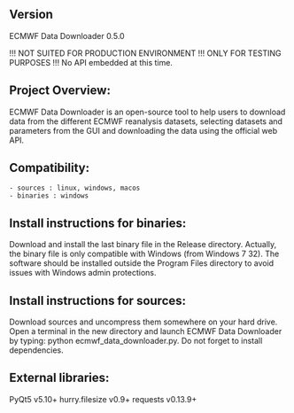 Version
-------
ECMWF Data Downloader 0.5.0

!!! NOT SUITED FOR PRODUCTION ENVIRONMENT !!! ONLY FOR TESTING PURPOSES !!!
No API embedded at this time.


Project Overview:
-----------------
ECMWF Data Downloader is an open-source tool to help users to download data from the different ECMWF reanalysis datasets, selecting datasets and parameters from the GUI and downloading the data using the official web API.


Compatibility:
--------------
    - sources : linux, windows, macos
    - binaries : windows


Install instructions for binaries:
---------------------------------------
Download and install the last binary file in the Release directory. Actually, the binary file is only compatible with Windows (from Windows 7 32). The software should be installed outside the Program Files directory to avoid issues with Windows admin protections.


Install instructions for sources:
--------------------------------------
Download sources and uncompress them somewhere on your hard drive. Open a terminal in the new directory and launch ECMWF Data Downloader by typing: python ecmwf_data_downloader.py. Do not forget to install dependencies.


External libraries:
-------------------
PyQt5 v5.10+
hurry.filesize v0.9+
requests v0.13.9+